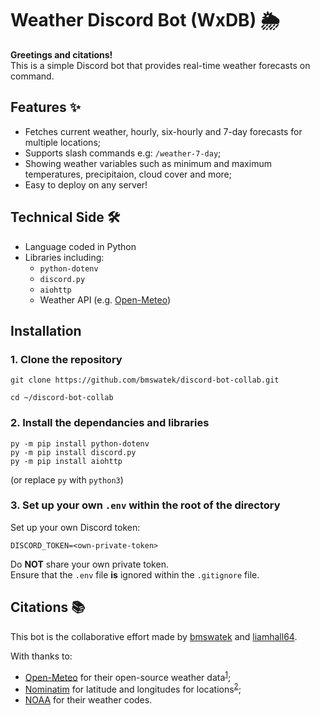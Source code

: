 # Weather Discord Bot (WxDB) 🌦️

**Greetings and citations!** <br>
This is a simple Discord bot that provides real-time weather forecasts on command.

## Features ✨
* Fetches current weather, hourly, six-hourly and 7-day forecasts for multiple locations;
* Supports slash commands e.g: `/weather-7-day`;
* Showing weather variables such as minimum and maximum temperatures, precipitaion, cloud cover and more;
* Easy to deploy on any server!

## Technical Side 🛠️

* Language coded in Python
* Libraries including:
    * `python-dotenv`
    * `discord.py`
    * `aiohttp`
    * Weather API (e.g. [Open-Meteo](https://open-meteo.com/))

## Installation

### 1. Clone the repository

```
git clone https://github.com/bmswatek/discord-bot-collab.git

cd ~/discord-bot-collab
```

### 2. Install the dependancies and libraries

```
py -m pip install python-dotenv
py -m pip install discord.py
py -m pip install aiohttp
```
(or replace `py` with `python3`) 

### 3. Set up your own `.env` within the root of the directory

Set up your own Discord token: 
```
DISCORD_TOKEN=<own-private-token>
```
Do **NOT** share your own private token. <br>
Ensure that the `.env` file **is** ignored within the `.gitignore` file.

## Citations 📚

This bot is the collaborative effort made by [bmswatek](https://github.com/bmswatek) 
and [liamhall64](https://github.com/liamhall64).

With thanks to:
* [Open-Meteo](https://open-meteo.com/) for their open-source weather data<sup>[1](https://github.com/open-meteo/open-meteo)</sup>;
* [Nominatim](https://nominatim.openstreetmap.org/search) for latitude and longitudes for locations<sup>[2](https://github.com/osm-search/nominatim-ui)</sup>;
* [NOAA](https://www.nodc.noaa.gov/archive/arc0021/0002199/1.1/data/0-data/HTML/WMO-CODE/WMO4677.HTM) for their weather codes.